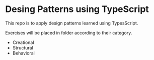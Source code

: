 # Desing Patterns using TypeScript 

This repo is to apply design patterns learned using TypesScript.

Exercises will be placed in folder according to their category.
- Creational
- Structural
- Behavioral
